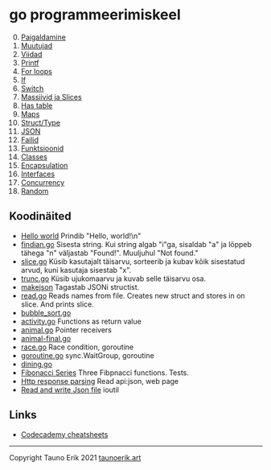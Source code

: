 # go programmeerimiskeel

0. [Paigaldamine](./md/paigaldamine.md)
1. [Muutujad](./md/muutujad.md)
2. [Viidad](./md/viidad.md)
3. [Printf](./md/printing.md)
4. [For loops](./md/for_loops.md)
5. [If](./md/if.md)
6. [Switch](./md/switch.md)
7. [Massiivid ja Slices](./md/array.md)
8. [Has table](./md/hash-table.md)
9. [Maps](./md/maps.md)
10. [Struct/Type](./md/struct.md)
11. [JSON](./md/json.md)
12. [Failid](./md/files.md)
13. [Funktsioonid](./md/func.md)
14. [Classes](./md/classes.md)
15. [Encapsulation](./md/encapsulation.md)
16. [Interfaces](./md/interfaces.md)
17. [Concurrency](./md/concurrency.md)
18. [Random](./md/random.md)

## Koodinäited

* [Hello world](src/hello_world/main.go) Prindib "Hello, world!\n"
* [findian.go](src/findian/findian.go) Sisesta string. Kui string algab "i"ga, sisaldab "a" ja lõppeb tähega "n" väljastab "Found!". Muuljuhul "Not found."
* [slice.go](src/slice/slice.go) Küsib kasutajalt täisarvu, sorteerib ja kubav kõik sisestatud arvud, kuni kasutaja sisestab "x".
* [trunc.go](src/trunc/trunc.go) Küsib ujukomaarvu ja kuvab selle täisarvu osa.
* [makejson](src/makejson/makejson.go) Tagastab JSONi structist.
* [read.go](src/read/read.go) Reads names from file. Creates new struct and stores in on slice. And prints slice.
* [bubble_sort.go](src/sort/bubble_sort.go)
* [activity.go](src/activity/activity.go) Functions as return value
* [animal.go](src/animal/animal.go) Pointer receivers
* [animal-final.go](src/animal-final/animal-final.go)
* [race.go](src/race/race.go) Race condition, goroutine
* [goroutine.go](src/goroutine/goroutine.go) sync.WaitGroup, goroutine
* [dining.go](src/dining/dining.go)
* [Fibonacci Series](src/fibonacci/) Three Fibpnacci functions. Tests.
* [Http response parsing](src/http-responce-parsing/) Read api:json, web page
* [Read and write Json file](src/json/) ioutil

## Links

* [Codecademy cheatsheets](https://www.codecademy.com/learn/learn-go/modules/learn-go-introduction/cheatsheet)

___

Copyright Tauno Erik 2021 [taunoerik.art](https://taunoerik.art/)
